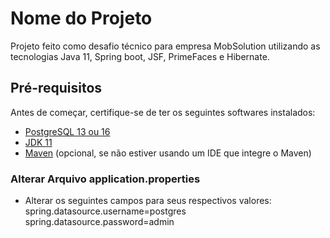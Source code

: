 # Nome do Projeto

Projeto feito como desafio técnico para empresa MobSolution utilizando as tecnologias Java 11, Spring boot, JSF, PrimeFaces e Hibernate.

## Pré-requisitos

Antes de começar, certifique-se de ter os seguintes softwares instalados:

- [PostgreSQL 13 ou 16](https://www.postgresql.org/download/)
- [JDK 11](https://www.oracle.com/java/technologies/javase-jdk11-downloads.html)
- [Maven](https://maven.apache.org/install.html) (opcional, se não estiver usando um IDE que integre o Maven)

### Alterar Arquivo application.properties

- Alterar os seguintes campos para seus respectivos valores: 
  spring.datasource.username=postgres
  spring.datasource.password=admin

